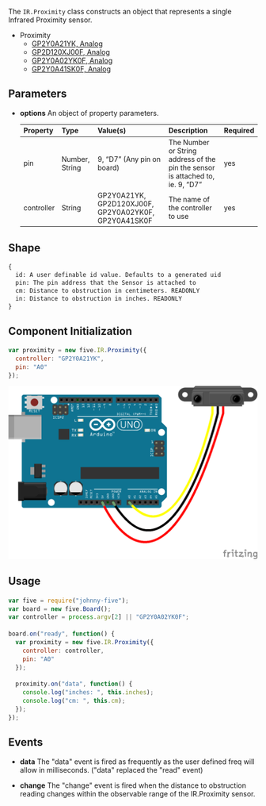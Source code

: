 The `IR.Proximity` class constructs an object that represents a single Infrared Proximity sensor.

- Proximity
    - [GP2Y0A21YK, Analog](https://www.sparkfun.com/products/242)
    - [GP2D120XJ00F, Analog](https://www.sparkfun.com/products/8959)
    - [GP2Y0A02YK0F, Analog](https://www.sparkfun.com/products/8958)
    - [GP2Y0A41SK0F, Analog](https://www.sparkfun.com/products/12728)

## Parameters

- **options** An object of property parameters.

  | Property | Type           | Value(s)                                             | Description                                                                    | Required |
  |---------------|----------------|------------------------------------------------------|--------------------------------------------------------------------------------|----------|
  | pin           | Number, String | 9, “D7” (Any pin on board)                           | The Number or String address of the pin the sensor is attached to, ie. 9, “D7” | yes      |
  | controller    | String         | GP2Y0A21YK, GP2D120XJ00F, GP2Y0A02YK0F, GP2Y0A41SK0F | The name of the controller to use                                              | yes      |


## Shape

```
{ 
  id: A user definable id value. Defaults to a generated uid
  pin: The pin address that the Sensor is attached to
  cm: Distance to obstruction in centimeters. READONLY
  in: Distance to obstruction in inches. READONLY
}

```


## Component Initialization


```js
var proximity = new five.IR.Proximity({
  controller: "GP2Y0A21YK",
  pin: "A0"
});
```

![IR.Proximity](https://github.com/rwaldron/johnny-five/raw/master/docs/breadboard/ir-proximity.png)

## Usage
```js
var five = require("johnny-five");
var board = new five.Board();
var controller = process.argv[2] || "GP2Y0A02YK0F";

board.on("ready", function() {
  var proximity = new five.IR.Proximity({
    controller: controller,
    pin: "A0"
  });

  proximity.on("data", function() {
    console.log("inches: ", this.inches);
    console.log("cm: ", this.cm);
  });
});

```

## Events

- **data** The "data" event is fired as frequently as the user defined freq will allow in milliseconds. ("data" replaced the "read" event)

- **change** The "change" event is fired when the distance to obstruction reading changes within the observable range of the IR.Proximity sensor.
